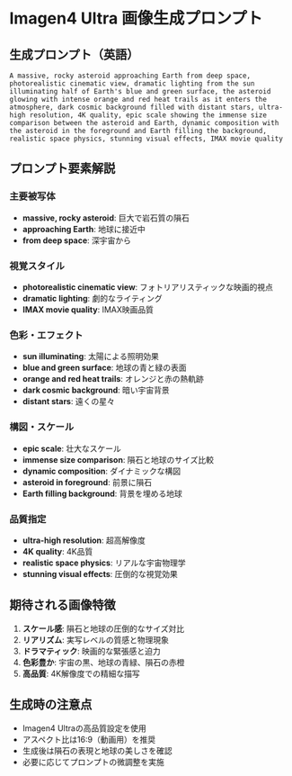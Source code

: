 # Imagen4 Ultra 画像生成プロンプト

## 生成プロンプト（英語）

```
A massive, rocky asteroid approaching Earth from deep space, photorealistic cinematic view, dramatic lighting from the sun illuminating half of Earth's blue and green surface, the asteroid glowing with intense orange and red heat trails as it enters the atmosphere, dark cosmic background filled with distant stars, ultra-high resolution, 4K quality, epic scale showing the immense size comparison between the asteroid and Earth, dynamic composition with the asteroid in the foreground and Earth filling the background, realistic space physics, stunning visual effects, IMAX movie quality
```

## プロンプト要素解説

### 主要被写体
- **massive, rocky asteroid**: 巨大で岩石質の隕石
- **approaching Earth**: 地球に接近中
- **from deep space**: 深宇宙から

### 視覚スタイル
- **photorealistic cinematic view**: フォトリアリスティックな映画的視点
- **dramatic lighting**: 劇的なライティング
- **IMAX movie quality**: IMAX映画品質

### 色彩・エフェクト
- **sun illuminating**: 太陽による照明効果
- **blue and green surface**: 地球の青と緑の表面
- **orange and red heat trails**: オレンジと赤の熱軌跡
- **dark cosmic background**: 暗い宇宙背景
- **distant stars**: 遠くの星々

### 構図・スケール
- **epic scale**: 壮大なスケール
- **immense size comparison**: 隕石と地球のサイズ比較
- **dynamic composition**: ダイナミックな構図
- **asteroid in foreground**: 前景に隕石
- **Earth filling background**: 背景を埋める地球

### 品質指定
- **ultra-high resolution**: 超高解像度
- **4K quality**: 4K品質
- **realistic space physics**: リアルな宇宙物理学
- **stunning visual effects**: 圧倒的な視覚効果

## 期待される画像特徴

1. **スケール感**: 隕石と地球の圧倒的なサイズ対比
2. **リアリズム**: 実写レベルの質感と物理現象
3. **ドラマティック**: 映画的な緊張感と迫力
4. **色彩豊か**: 宇宙の黒、地球の青緑、隕石の赤橙
5. **高品質**: 4K解像度での精細な描写

## 生成時の注意点

- Imagen4 Ultraの高品質設定を使用
- アスペクト比は16:9（動画用）を推奨
- 生成後は隕石の表現と地球の美しさを確認
- 必要に応じてプロンプトの微調整を実施